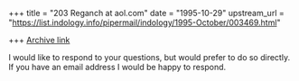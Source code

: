 +++
title = "203 Reganch at aol.com"
date = "1995-10-29"
upstream_url = "https://list.indology.info/pipermail/indology/1995-October/003469.html"

+++
[Archive link](https://list.indology.info/pipermail/indology/1995-October/003469.html)

I would like to respond to your questions, but would prefer to do so
directly. If you have an email address I would be happy to respond.





